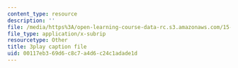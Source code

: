```yaml
---
content_type: resource
description: ''
file: /media/https%3A/open-learning-course-data-rc.s3.amazonaws.com/15-071-the-analytics-edge-spring-2017/00117eb369d6c8c7a4d6c24c1adade1d_AlDhA-NY5IA.srt
file_type: application/x-subrip
resourcetype: Other
title: 3play caption file
uid: 00117eb3-69d6-c8c7-a4d6-c24c1adade1d
---
```

